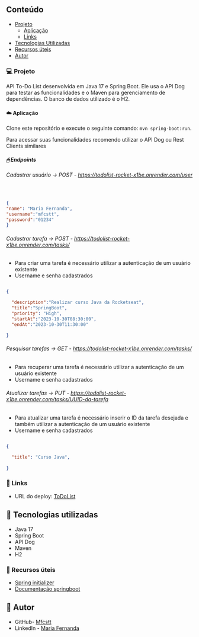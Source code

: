 


## Conteúdo

- [Projeto](#projeto)
    - [Aplicação](#Aplicação)
    - [Links](#Links)
- [Tecnologias Utilizadas](#Tecnologias-Utilizadas)
- [Recursos úteis](#Recursos-Úteis)
- [Autor](#Autor)



### 💻 Projeto

API To-Do List desenvolvida em Java 17 e Spring Boot. Ele usa o API Dog para testar as funcionalidades e o Maven para gerenciamento de dependências. O banco de dados utilizado é o H2.


#### ☁️ Aplicação

Clone este repositório e execute o seguinte comando: `mvn spring-boot:run`.

Para acessar suas funcionalidades recomendo utilizar o API Dog ou Rest Clients similares 

##### 🖱 Endpoints
###### Cadastrar usuário -> POST - https://todolist-rocket-x1be.onrender.com/user
```json


{
"name": "Maria Fernanda",
"username":"mfcstt",
"password":"01234"
}
```

###### Cadastrar tarefa -> POST - https://todolist-rocket-x1be.onrender.com/tasks/
- Para criar uma tarefa é necessário utilizar a autenticação de um usuário existente
- Username e senha cadastrados
```json

{

  "description":"Realizar curso Java da Rocketseat",
  "title":"SpringBoot",
  "priority": "High",
  "startAt":"2023-10-30T08:30:00",
  "endAt":"2023-10-30T11:30:00"

}
```

###### Pesquisar tarefas -> GET - https://todolist-rocket-x1be.onrender.com/tasks/
- Para recuperar uma tarefa é necessário utilizar a autenticação de um usuário existente
- Username e senha cadastrados

###### Atualizar tarefas -> PUT - https://todolist-rocket-x1be.onrender.com/tasks/UUID-da-tarefa
- Para atualizar uma tarefa é necessário inserir o ID da tarefa desejada e também utilizar a autenticação de um usuário existente
- Username e senha cadastrados
```json

{

  "title": "Curso Java",
  
}
```

### 🔗 Links


- URL do deploy: [ToDoList](https://todolist-rocket-x1be.onrender.com)
## 🖤 Tecnologias utilizadas

- Java 17
- Spring Boot
- API Dog
- Maven
- H2

### 📑 Recursos úteis
-  [Spring initializer](https://start.spring.io)
- [Documentação springboot](https://spring.io/guides/gs/spring-boot/)


## 💬 Autor

- GitHub- [Mfcstt](https://github.com/mfcstt)
- LinkedIn - [Maria Fernanda](https://www.linkedin.com/in/mfcstt)



